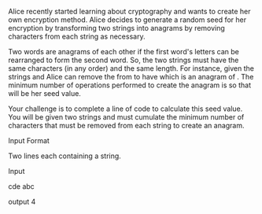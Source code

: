 Alice recently started learning about cryptography and wants to create her own encryption method. 
Alice decides to generate a random seed for her encryption by transforming two strings into anagrams by removing characters from each string as necessary.

Two words are anagrams of each other if the first word's letters can be rearranged to form the second word. 
So, the two strings must have the same characters (in any order) and the same length. For instance, given the strings and
Alice can remove the from to have which is an anagram of . The minimum number of operations performed to create the anagram is so that will be her seed value.

Your challenge is to complete a line of code to calculate this seed value. 
You will be given two strings and must cumulate the minimum number of characters that must be removed from each string to create an anagram.

Input Format

Two lines each containing a string. 

Input

cde
abc

output
4
